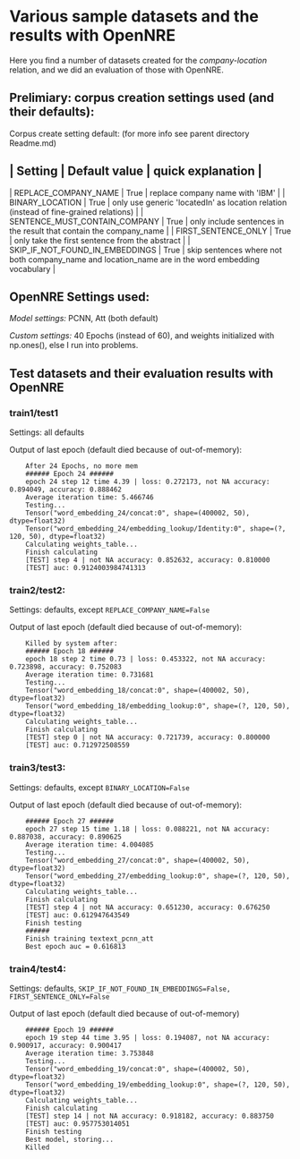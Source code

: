 
# Various sample datasets and the results with OpenNRE

Here you find a number of datasets created for the *company-location* relation,
and we did an evaluation of those with OpenNRE.


## Prelimiary: corpus creation settings used (and their defaults):

Corpus create setting default: (for more info see parent directory Readme.md)

| Setting | Default value | quick explanation |
 --------------------------------------------
| REPLACE_COMPANY_NAME            | True | replace company name with 'IBM' |
| BINARY_LOCATION                 | True | only use generic 'locatedIn' as location relation (instead of fine-grained relations) |
| SENTENCE_MUST_CONTAIN_COMPANY   | True | only include sentences in the result that contain the company_name |
| FIRST_SENTENCE_ONLY             | True |  only take the first sentence from the abstract |
| SKIP_IF_NOT_FOUND_IN_EMBEDDINGS | True | skip sentences where not both company_name and location_name are in the word embedding vocabulary |

## OpenNRE Settings used:

*Model settings:* PCNN, Att (both default)

*Custom settings:* 40 Epochs (instead of 60), and weights initialized with np.ones(), else I run into problems.
 
  
## Test datasets and their evaluation results with OpenNRE 

### train1/test1 

Settings: all defaults 

Output of last epoch (default died because of out-of-memory):
```    
    After 24 Epochs, no more mem
    ###### Epoch 24 ######
    epoch 24 step 12 time 4.39 | loss: 0.272173, not NA accuracy: 0.894049, accuracy: 0.888462
    Average iteration time: 5.466746
    Testing...
    Tensor("word_embedding_24/concat:0", shape=(400002, 50), dtype=float32)
    Tensor("word_embedding_24/embedding_lookup/Identity:0", shape=(?, 120, 50), dtype=float32)
    Calculating weights_table...
    Finish calculating
    [TEST] step 4 | not NA accuracy: 0.852632, accuracy: 0.810000
    [TEST] auc: 0.9124003984741313
```    

### train2/test2:



Settings: defaults, except `REPLACE_COMPANY_NAME=False`

Output of last epoch (default died because of out-of-memory):
```    
    Killed by system after:
    ###### Epoch 18 ######
    epoch 18 step 2 time 0.73 | loss: 0.453322, not NA accuracy: 0.723898, accuracy: 0.752083
    Average iteration time: 0.731681
    Testing...
    Tensor("word_embedding_18/concat:0", shape=(400002, 50), dtype=float32)
    Tensor("word_embedding_18/embedding_lookup:0", shape=(?, 120, 50), dtype=float32)
    Calculating weights_table...
    Finish calculating
    [TEST] step 0 | not NA accuracy: 0.721739, accuracy: 0.800000
    [TEST] auc: 0.712972508559
```    


### train3/test3: 

Settings: defaults, except `BINARY_LOCATION=False`

Output of last epoch (default died because of out-of-memory):
```    
    ###### Epoch 27 ######
    epoch 27 step 15 time 1.18 | loss: 0.088221, not NA accuracy: 0.887038, accuracy: 0.890625
    Average iteration time: 4.004085
    Testing...
    Tensor("word_embedding_27/concat:0", shape=(400002, 50), dtype=float32)
    Tensor("word_embedding_27/embedding_lookup:0", shape=(?, 120, 50), dtype=float32)
    Calculating weights_table...
    Finish calculating
    [TEST] step 4 | not NA accuracy: 0.651230, accuracy: 0.676250
    [TEST] auc: 0.612947643549
    Finish testing
    ######
    Finish training textext_pcnn_att
    Best epoch auc = 0.616813
```    

### train4/test4: 

Settings: defaults, `SKIP_IF_NOT_FOUND_IN_EMBEDDINGS=False, FIRST_SENTENCE_ONLY=False`

Output of last epoch (default died because of out-of-memory)
```    
    ###### Epoch 19 ######
    epoch 19 step 44 time 3.95 | loss: 0.194087, not NA accuracy: 0.900917, accuracy: 0.900417
    Average iteration time: 3.753848
    Testing...
    Tensor("word_embedding_19/concat:0", shape=(400002, 50), dtype=float32)
    Tensor("word_embedding_19/embedding_lookup:0", shape=(?, 120, 50), dtype=float32)
    Calculating weights_table...
    Finish calculating
    [TEST] step 14 | not NA accuracy: 0.918182, accuracy: 0.883750
    [TEST] auc: 0.957753014051
    Finish testing
    Best model, storing...
    Killed
```    
